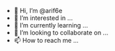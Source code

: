 - 👋 Hi, I’m @arif6e
- 👀 I’m interested in ...
- 🌱 I’m currently learning ...
- 💞️ I’m looking to collaborate on ...
- 📫 How to reach me ...

<!---
arif6e/arif6e is a ✨ special ✨ repository because its `README.md` (this file) appears on your GitHub profile.
You can click the Preview link to take a look at your changes.
--->
